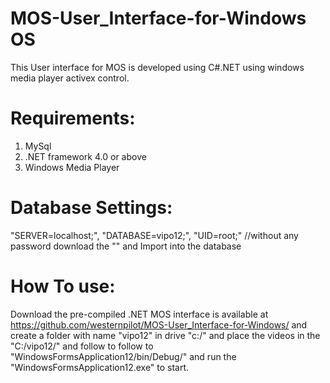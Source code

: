 MOS-User_Interface-for-Windows OS
==================================

This User interface for MOS is developed using C#.NET using windows media player activex control.

Requirements:
=============

1) MySql
2) .NET framework 4.0 or above
3) Windows Media Player

Database Settings:
==================

"SERVER=localhost;", "DATABASE=vipo12;", "UID=root;" //without any password
download the "" and Import into the database


How To use:
===========

Download the pre-compiled .NET MOS interface is available at https://github.com/westernpilot/MOS-User_Interface-for-Windows/ and create a folder with name "vipo12" in drive "c:/" and place the videos in the "C:/vipo12/" and follow to follow to "WindowsFormsApplication12/bin/Debug/" and run the "WindowsFormsApplication12.exe" to start.
